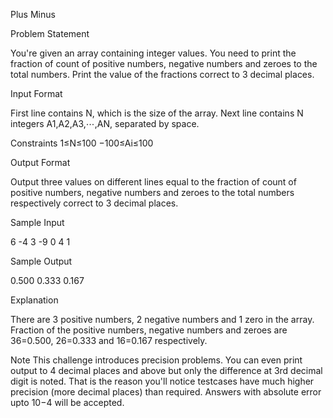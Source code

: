 Plus Minus

Problem Statement

You're given an array containing integer values. You need to print the fraction of count of positive numbers, negative numbers and zeroes to the total numbers. Print the value of the fractions correct to 3 decimal places.

Input Format

First line contains N, which is the size of the array.
Next line contains N integers A1,A2,A3,⋯,AN, separated by space.

Constraints
1≤N≤100
−100≤Ai≤100

Output Format

Output three values on different lines equal to the fraction of count of positive numbers, negative numbers and zeroes to the total numbers respectively correct to 3 decimal places.

Sample Input

6
-4 3 -9 0 4 1          

Sample Output

0.500
0.333
0.167

Explanation

There are 3 positive numbers, 2 negative numbers and 1 zero in the array.
Fraction of the positive numbers, negative numbers and zeroes are 36=0.500, 26=0.333 and 16=0.167 respectively.

Note This challenge introduces precision problems. You can even print output to 4 decimal places and above but only the difference at 3rd decimal digit is noted. That is the reason you'll notice testcases have much higher precision (more decimal places) than required.
Answers with absolute error upto 10−4 will be accepted.
